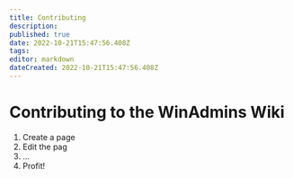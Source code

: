 ```yaml
---
title: Contributing
description: 
published: true
date: 2022-10-21T15:47:56.408Z
tags: 
editor: markdown
dateCreated: 2022-10-21T15:47:56.408Z
---
```


# Contributing to the WinAdmins Wiki

1. Create a page
2. Edit the pag
3. ...
4. Profit!

